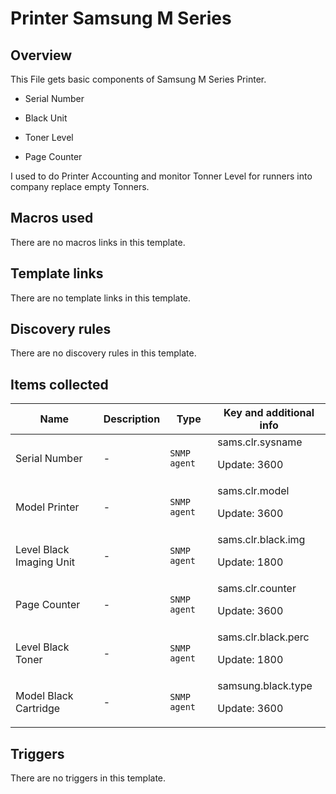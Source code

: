 # Printer Samsung M Series

## Overview

This File gets basic components of Samsung M Series Printer.


- Serial Number


- Black Unit


- Toner Level


- Page Counter


 


I used to do Printer Accounting and monitor Tonner Level for runners into company replace empty Tonners.



## Macros used

There are no macros links in this template.

## Template links

There are no template links in this template.

## Discovery rules

There are no discovery rules in this template.

## Items collected

|Name|Description|Type|Key and additional info|
|----|-----------|----|----|
|Serial Number|<p>-</p>|`SNMP agent`|sams.clr.sysname<p>Update: 3600</p>|
|Model Printer|<p>-</p>|`SNMP agent`|sams.clr.model<p>Update: 3600</p>|
|Level Black Imaging Unit|<p>-</p>|`SNMP agent`|sams.clr.black.img<p>Update: 1800</p>|
|Page Counter|<p>-</p>|`SNMP agent`|sams.clr.counter<p>Update: 3600</p>|
|Level Black Toner|<p>-</p>|`SNMP agent`|sams.clr.black.perc<p>Update: 1800</p>|
|Model Black Cartridge|<p>-</p>|`SNMP agent`|samsung.black.type<p>Update: 3600</p>|
## Triggers

There are no triggers in this template.

